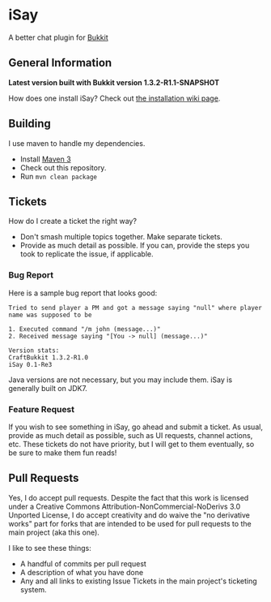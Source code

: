 [Bukkit]: http://bukkit.org/
[Maven]: http://maven.apache.org/
[Installation]: https://github.com/psanker/iSay/wiki/Installation

iSay
===========

A better chat plugin for [Bukkit][Bukkit]

General Information
-----------

__Latest version built with Bukkit version 1.3.2-R1.1-SNAPSHOT__

How does one install iSay? Check out [the installation wiki page][Installation].

Building
-----------

I use maven to handle my dependencies.

- Install [Maven 3][Maven]
- Check out this repository.
- Run ```mvn clean package```

Tickets
-------------------

How do I create a ticket the right way?

- Don't smash multiple topics together. Make separate tickets.
- Provide as much detail as possible. If you can, provide the steps you took to replicate the issue, if applicable.

### Bug Report

Here is a sample bug report that looks good:

```
Tried to send player a PM and got a message saying "null" where player name was supposed to be

1. Executed command "/m john (message...)"
2. Received message saying "[You -> null] (message...)" 

Version stats:
CraftBukkit 1.3.2-R1.0
iSay 0.1-Re3
```

Java versions are not necessary, but you may include them. iSay is generally built on JDK7.

### Feature Request

If you wish to see something in iSay, go ahead and submit a ticket. As usual, provide as much detail as possible, such as UI requests, channel actions, etc. These tickets do not have priority, but I will get to them eventually, so be sure to make them fun reads!


Pull Requests
-------------

Yes, I do accept pull requests. Despite the fact that this work is licensed under a Creative Commons Attribution-NonCommercial-NoDerivs 3.0 Unported License, I do accept creativity and do waive the "no derivative works" part for forks that are intended to be used for pull requests to the main project (aka this one).

I like to see these things:

- A handful of commits per pull request
- A description of what you have done
- Any and all links to existing Issue Tickets in the main project's ticketing system.